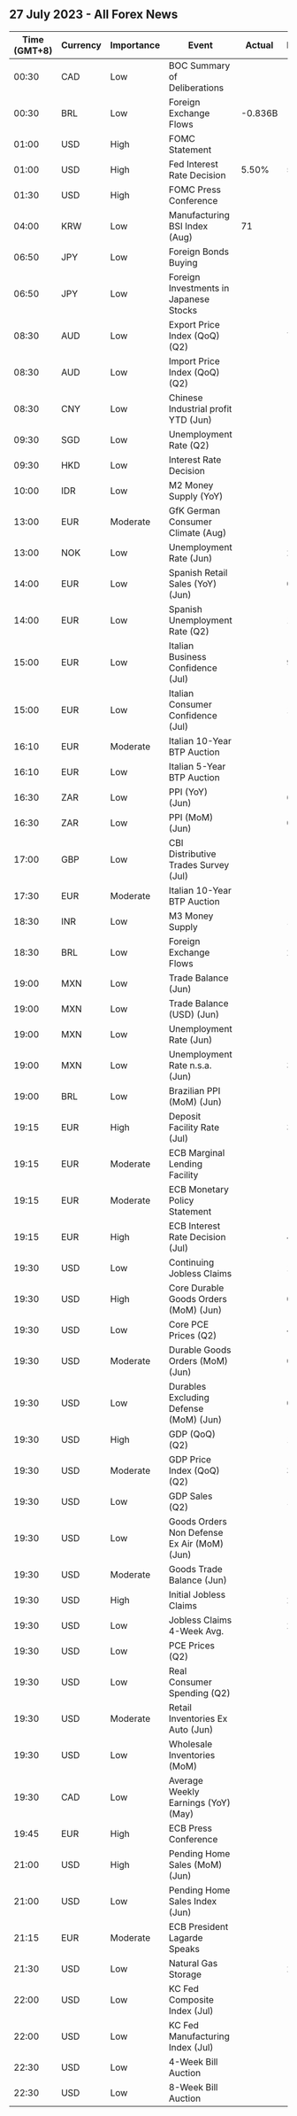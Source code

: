 ## 27 July 2023 - All Forex News

| Time (GMT+8) | Currency | Importance | Event | Actual | Forecast | Previous |
|------|----------|------------|-------|--------|----------|----------|
| 00:30 | CAD | Low | BOC Summary of Deliberations |  |  |  |
| 00:30 | BRL | Low | Foreign Exchange Flows | -0.836B |  | 3.170B |
| 01:00 | USD | High | FOMC Statement |  |  |  |
| 01:00 | USD | High | Fed Interest Rate Decision | 5.50% | 5.50% | 5.25% |
| 01:30 | USD | High | FOMC Press Conference |  |  |  |
| 04:00 | KRW | Low | Manufacturing BSI Index (Aug) | 71 |  | 69 |
| 06:50 | JPY | Low | Foreign Bonds Buying |  |  | -77.4B |
| 06:50 | JPY | Low | Foreign Investments in Japanese Stocks |  |  | 238.6B |
| 08:30 | AUD | Low | Export Price Index (QoQ) (Q2) |  | 7.8% | 1.6% |
| 08:30 | AUD | Low | Import Price Index (QoQ) (Q2) |  | -7.3% | -4.2% |
| 08:30 | CNY | Low | Chinese Industrial profit YTD (Jun) |  |  | -18.8% |
| 09:30 | SGD | Low | Unemployment Rate (Q2) |  |  | 1.8% |
| 09:30 | HKD | Low | Interest Rate Decision |  |  | 5.50% |
| 10:00 | IDR | Low | M2 Money Supply (YoY) |  |  | 6.10% |
| 13:00 | EUR | Moderate | GfK German Consumer Climate (Aug) |  | -24.7 | -25.4 |
| 13:00 | NOK | Low | Unemployment Rate (Jun) |  | 2.7% | 3.0% |
| 14:00 | EUR | Low | Spanish Retail Sales (YoY) (Jun) |  | 0.6% | 6.0% |
| 14:00 | EUR | Low | Spanish Unemployment Rate (Q2) |  | 13.80% | 13.26% |
| 15:00 | EUR | Low | Italian Business Confidence (Jul) |  | 99.8 | 100.3 |
| 15:00 | EUR | Low | Italian Consumer Confidence (Jul) |  | 107.6 | 108.6 |
| 16:10 | EUR | Moderate | Italian 10-Year BTP Auction |  |  | 4.13% |
| 16:10 | EUR | Low | Italian 5-Year BTP Auction |  |  | 3.81% |
| 16:30 | ZAR | Low | PPI (YoY) (Jun) |  | 6.0% | 7.3% |
| 16:30 | ZAR | Low | PPI (MoM) (Jun) |  | 0.5% | 0.6% |
| 17:00 | GBP | Low | CBI Distributive Trades Survey (Jul) |  |  | -9 |
| 17:30 | EUR | Moderate | Italian 10-Year BTP Auction |  |  | 4.13% |
| 18:30 | INR | Low | M3 Money Supply |  | 11.0% | 11.3% |
| 18:30 | BRL | Low | Foreign Exchange Flows |  | 2.239B | 3.876B |
| 19:00 | MXN | Low | Trade Balance (Jun) |  | -0.282B | -0.074B |
| 19:00 | MXN | Low | Trade Balance (USD) (Jun) |  | -1.727B | -0.489B |
| 19:00 | MXN | Low | Unemployment Rate (Jun) |  |  | 3.00% |
| 19:00 | MXN | Low | Unemployment Rate n.s.a. (Jun) |  | 3.00% | 2.90% |
| 19:00 | BRL | Low | Brazilian PPI (MoM) (Jun) |  | -1.81% | -3.07% |
| 19:15 | EUR | High | Deposit Facility Rate (Jul) |  | 3.75% | 3.50% |
| 19:15 | EUR | Moderate | ECB Marginal Lending Facility |  |  | 4.25% |
| 19:15 | EUR | Moderate | ECB Monetary Policy Statement |  |  |  |
| 19:15 | EUR | High | ECB Interest Rate Decision (Jul) |  | 4.25% | 4.00% |
| 19:30 | USD | Low | Continuing Jobless Claims |  | 1,750K | 1,754K |
| 19:30 | USD | High | Core Durable Goods Orders (MoM) (Jun) |  | 0.1% | 0.6% |
| 19:30 | USD | Low | Core PCE Prices (Q2) |  | 4.00% | 4.90% |
| 19:30 | USD | Moderate | Durable Goods Orders (MoM) (Jun) |  | 0.7% | 1.7% |
| 19:30 | USD | Low | Durables Excluding Defense (MoM) (Jun) |  | 0.0% | 3.0% |
| 19:30 | USD | High | GDP (QoQ) (Q2) |  | 1.7% | 2.0% |
| 19:30 | USD | Moderate | GDP Price Index (QoQ) (Q2) |  | 3.0% | 4.1% |
| 19:30 | USD | Low | GDP Sales (Q2) |  | 1.2% | 4.2% |
| 19:30 | USD | Low | Goods Orders Non Defense Ex Air (MoM) (Jun) |  | -0.1% | 0.7% |
| 19:30 | USD | Moderate | Goods Trade Balance (Jun) |  | -91.80B | -91.13B |
| 19:30 | USD | High | Initial Jobless Claims |  | 235K | 228K |
| 19:30 | USD | Low | Jobless Claims 4-Week Avg. |  | 242.13K | 237.50K |
| 19:30 | USD | Low | PCE Prices (Q2) |  |  | 4.1% |
| 19:30 | USD | Low | Real Consumer Spending (Q2) |  |  | 4.2% |
| 19:30 | USD | Moderate | Retail Inventories Ex Auto (Jun) |  |  | -0.1% |
| 19:30 | USD | Low | Wholesale Inventories (MoM) |  | -0.3% | 0.0% |
| 19:30 | CAD | Low | Average Weekly Earnings (YoY) (May) |  |  | 2.9 |
| 19:45 | EUR | High | ECB Press Conference |  |  |  |
| 21:00 | USD | High | Pending Home Sales (MoM) (Jun) |  | -0.6% | -2.7% |
| 21:00 | USD | Low | Pending Home Sales Index (Jun) |  |  | 76.5 |
| 21:15 | EUR | Moderate | ECB President Lagarde Speaks |  |  |  |
| 21:30 | USD | Low | Natural Gas Storage |  | 23B | 41B |
| 22:00 | USD | Low | KC Fed Composite Index (Jul) |  | -7 | -12 |
| 22:00 | USD | Low | KC Fed Manufacturing Index (Jul) |  | -6 | -10 |
| 22:30 | USD | Low | 4-Week Bill Auction |  |  | 5.255% |
| 22:30 | USD | Low | 8-Week Bill Auction |  |  | 5.255% |
